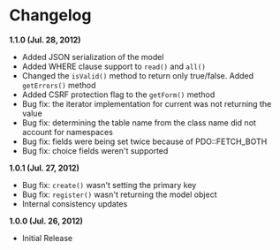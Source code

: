 # Changelog

**1.1.0 (Jul. 28, 2012)**

- Added JSON serialization of the model
- Added WHERE clause support to `read()` and `all()`
- Changed the `isValid()` method to return only true/false. Added `getErrors()` method
- Added CSRF protection flag to the `getForm()` method
- Bug fix: the iterator implementation for current was not returning the value
- Bug fix: determining the table name from the class name did not account for namespaces
- Bug fix: fields were being set twice because of PDO::FETCH_BOTH
- Bug fix: choice fields weren't supported

**1.0.1 (Jul. 27, 2012)**

- Bug fix: `create()` wasn't setting the primary key
- Bug fix: `register()` wasn't returning the model object
- Internal consistency updates

**1.0.0 (Jul. 26, 2012)**

- Initial Release
